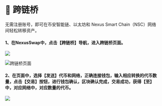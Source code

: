# 🌈 跨链桥

无需注册账号，即可在币安智能链、以太坊和 Nexus Smart Chain（NSC）网络间轻松转移资产。

#### 1、在NexusSwap中，点击【跨链桥】导航，进入跨链桥页面。

![](../.gitbook/assets/桥1.png)

![跨链桥页面](../.gitbook/assets/桥2.png)

#### 2、在页面中，选择【发送】代币和网络，正确连接钱包，输入相应转换的代币数量，点击【交易】按钮，进行钱包确认，区块确认完成，交易成功，获得【至】中，对应网络中，对应数量的代币。

![](../.gitbook/assets/桥3.png)
